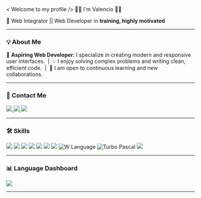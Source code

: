< Welcome to my profile /> 🧑‍💻
I'm Valencio
🧑‍💻

🚀 Web Integrator || Web Developer in **training, highly motivated**

---

### 💡 About Me

<p align="left">
  🎯 <b>Aspiring Web Developer</b>: I specialize in creating modern and responsive user interfaces. &nbsp;|&nbsp;
  💡 I enjoy solving complex problems and writing clean, efficient code. &nbsp;|&nbsp;
  🤝 I am open to continuous learning and new collaborations.
</p>

---

### 🔗 Contact Me

<p align="left">
  <a href="https://www.linkedin.com/in/lee-rabarison-885b36322/">
    <img src="https://img.shields.io/badge/LinkedIn-0077B5?style=for-the-badge&logo=linkedin&logoColor=white" />
  </a>
  <a href="https://github.com/asapleejunior">
    <img src="https://img.shields.io/badge/GitHub-100000?style=for-the-badge&logo=github&logoColor=white" />
  </a>
  <a href="mailto:asapleejunior@gmail.com">
    <img src="https://img.shields.io/badge/Email-D14836?style=for-the-badge&logo=gmail&logoColor=white" />
  </a>
</p>

---

### 🛠️ Skills

<p align="left">
  <img src="https://img.shields.io/badge/HTML5-E34F26?style=for-the-badge&logo=html5&logoColor=white" />
  <img src="https://img.shields.io/badge/CSS3-1572B6?style=for-the-badge&logo=css3&logoColor=white" />
  <img src="https://img.shields.io/badge/SCSS-CC6699?style=for-the-badge&logo=sass&logoColor=white" />
  <img src="https://img.shields.io/badge/JavaScript-F7DF1E?style=for-the-badge&logo=javascript&logoColor=black" />
  <img src="https://img.shields.io/badge/Bootstrap-563D7C?style=for-the-badge&logo=bootstrap&logoColor=white" />
  <img src="https://img.shields.io/badge/PHP-777BB4?style=for-the-badge&logo=php&logoColor=white" />
  <img src="https://img.shields.io/badge/C-A8B9CC?style=for-the-badge&logo=c&logoColor=black" />
  <img src="https://img.shields.io/badge/W_Language-000000?style=for-the-badge&logoColor=white&labelColor=007AFF" alt="W Language" />
  <img src="https://img.shields.io/badge/Turbo_Pascal-000000?style=for-the-badge&logoColor=white&labelColor=DC381F" alt="Turbo Pascal" />
  <img src="https://img.shields.io/badge/GIT-E44C30?style=for-the-badge&logo=git&logoColor=white" />
</p>

---

### 📊 Language Dashboard

<p align="left">
  <img src="https://github-readme-stats.vercel.app/api/top-langs/?username=asapleejunior&layout=compact&theme=vue" />
</p>

---

